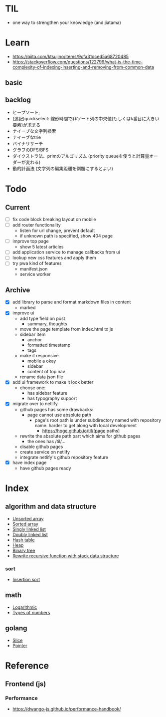 # TIL
- one way to strengthen your knowledge (and jiatama)

# Learn
- https://qiita.com/ktsujino/items/9cfa31dced5a68720485
- https://stackoverflow.com/questions/122799/what-is-the-time-complexity-of-indexing-inserting-and-removing-from-common-data

## basic

## backlog
- ヒープソート;
- (追記)quickselect: 線形時間で非ソート列の中央値(もしくはk番目に大きい要素)が求まる
- ナイーブな文字列検索
- ナイーブなtrie
- バイナリサーチ
- グラフのDFS/BFS
- ダイクストラ法、primのアルゴリズム (priority queueを使うと計算量オーダーが変わる)
- 動的計画法 (文字列の編集距離を例題にするとよい)

# Todo
## Current
- [ ] fix code block breaking layout on mobile
- [ ] add router functionality
  - listen for url change, prevent default
  - if unknown path is specified, show 404 page
- [ ] improve top page
  - show 5 latest articles
- [ ] add application service to manage callbacks from ui
- [ ] lookup new css features and apply them
- [ ] try pwa kind of features
  - manifest.json
  - service worker

## Archive
- [x] add library to parse and format markdown files in content
  - marked
- [x] improve ui
  - add type field on post
    - summary, thoughts
  - move the page template from index.html to js
  - sidebar item
    - anchor
    - formatted timestamp
    - tags
  - make it responsive
    - mobile a okay
    - sidebar
    - content of top nav
  - rename data json file
- [x] add ui framework to make it look better
  - choose one:
    - has sidebar feature
    - has typography support
- [x] migrate over to netlify
  - github pages has some drawbacks:
    - page cannot use absolute path
      - page's root path is under subdirectory named with repository name. harder to get along with local development
        - https://hoge.github.io/til/[page paths]
  - rewrite the absolute path part which aims for github pages
    - the ones has /til/...
  - disable github pages
  - create service on netlify
  - integrate netlify's github repository feature
- [x] have index page
  - have github pages ready

# Index
## algorithm and data structure
- [Unsorted array](posts/20210411205657.md)
- [Sorted array](posts/20210412215614.md)
- [Singly linked list](posts/20210413073052.md)
- [Doubly linked list](posts/20210414203145.md)
- [Hash table](posts/20210415072244.md)
- [Heap](posts/20210427202939.md)
- [Binary tree](posts/20210428221836.md)
- [Rewrite recursive function with stack data structure](posts/20210429152415.md)

### sort
- [Insertion sort](posts/20210430132322.md)

## math
- [Logarithmic](posts/20210429170314.md)
- [Types of numbers](posts/20210429205227.md)

## golang
- [Slice](posts/20210411220004.md)
- [Pointer](posts/20210413075312.md)

# Reference
## Frontend (js)
### Performance
- https://dwango-js.github.io/performance-handbook/
